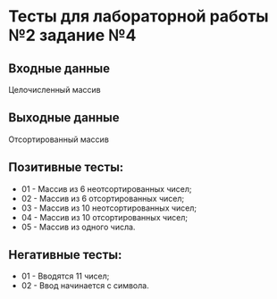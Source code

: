 # Тесты для лабораторной работы №2 задание №4

## Входные данные
Целочисленный массив

## Выходные данные
Отсортированный массив

## Позитивные тесты:
- 01 - Массив из 6 неотсортированных чисел;
- 02 - Массив из 6 отсортированных чисел;
- 03 - Массив из 10 неотсортированных чисел;
- 04 - Массив из 10 отсортированных чисел;
- 05 - Массив из одного числа.

## Негативные тесты:
- 01 - Вводятся 11 чисел;
- 02 - Ввод начинается с символа.
